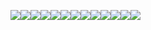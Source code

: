 ![](https://cdn.nlark.com/yuque/0/2024/webp/43256847/1716436407979-33df5746-8c64-4938-8395-7af594e58c12.webp)![](https://cdn.nlark.com/yuque/0/2024/png/43256847/1716436408094-dc01116e-3b8e-49ea-89ae-a09d787c01ea.png)![](https://cdn.nlark.com/yuque/0/2024/png/43256847/1716436408503-ce218561-b133-4c1f-8021-9033bc992de7.png)![](https://cdn.nlark.com/yuque/0/2024/png/43256847/1716436408770-44415fb5-123f-40dc-89fd-26983cc502e8.png)![](https://cdn.nlark.com/yuque/0/2024/png/43256847/1716436409139-7f122bea-cd9d-43df-8ff2-b5a85eda0930.png)![](https://cdn.nlark.com/yuque/0/2024/png/43256847/1716436408896-9e0afead-5819-4e8d-afc5-1ec19663f13d.png)![](https://cdn.nlark.com/yuque/0/2024/webp/43256847/1716436408579-29483e67-b56c-43e1-8be4-7ceb4e49e0d1.webp)![](https://cdn.nlark.com/yuque/0/2024/png/43256847/1716436410220-c4d2857f-b3a1-426a-a223-402dfb73e1fa.png)![](https://cdn.nlark.com/yuque/0/2024/png/43256847/1716436409915-2366f0f7-6d42-4277-a13d-9e2944e5990e.png)![](https://cdn.nlark.com/yuque/0/2024/png/43256847/1716436410585-953fd538-69f5-469c-870e-771eab9e2cf1.png)![](https://cdn.nlark.com/yuque/0/2024/png/43256847/1716436409988-dac2003c-7e3d-4d1b-94e1-b8e7db6e3c2e.png)![](https://cdn.nlark.com/yuque/0/2024/png/43256847/1716436410432-fd544baf-c80b-43f5-93ea-18e5c1d286a6.png)![](https://cdn.nlark.com/yuque/0/2024/png/43256847/1716436411623-143a0a55-f9b1-40e8-b356-00e25ecad8f5.png)

